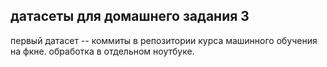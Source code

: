 ## датасеты для домашнего задания 3

первый датасет -- коммиты в репозитории курса машинного обучения на фкне.
обработка в отдельном ноутбуке.

